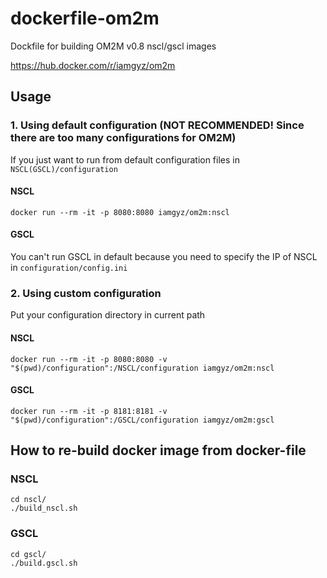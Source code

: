 # dockerfile-om2m
Dockfile for building OM2M v0.8 nscl/gscl images  

https://hub.docker.com/r/iamgyz/om2m 

## Usage  

### 1. Using default configuration  (NOT RECOMMENDED! Since there are too many configurations for OM2M)
If you just want to run from default configuration files in `NSCL(GSCL)/configuration`  

#### NSCL  
```
docker run --rm -it -p 8080:8080 iamgyz/om2m:nscl  
```
#### GSCL  
You can't run GSCL in default because you need to specify the IP of NSCL in `configuration/config.ini`

### 2. Using custom configuration  
Put your configuration directory in current path  
#### NSCL  
```
docker run --rm -it -p 8080:8080 -v "$(pwd)/configuration":/NSCL/configuration iamgyz/om2m:nscl  
```

#### GSCL  
```
docker run --rm -it -p 8181:8181 -v "$(pwd)/configuration":/GSCL/configuration iamgyz/om2m:gscl  
```







## How to re-build docker image from docker-file    
### NSCL  
```
cd nscl/  
./build_nscl.sh
```

### GSCL
```
cd gscl/  
./build.gscl.sh
```  
